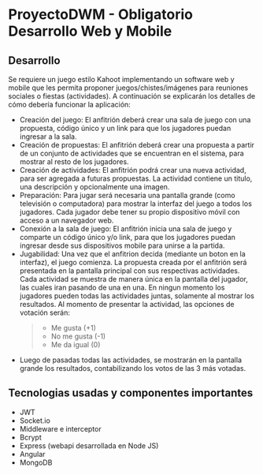 # ProyectoDWM - Obligatorio Desarrollo Web y Mobile

## Desarrollo
Se requiere un juego estilo Kahoot implementando un software web y mobile que les permita proponer juegos/chistes/imágenes para reuniones sociales o fiestas (actividades).
A continuación se explicarán los detalles de cómo debería funcionar la aplicación:

-	Creación del juego: El anfitrión deberá crear una sala de juego con una propuesta, código único y un link para que los jugadores puedan ingresar a la sala. 
-	Creación de propuestas: El anfitrión deberá crear una propuesta a partir de un conjunto de actividades que se encuentran en el sistema, para mostrar al resto de los jugadores. 
-	Creación de actividades: El anfitrión podrá crear una nueva actividad, para ser agregada a futuras propuestas. La actividad contiene un titulo, una descripción y opcionalmente una imagen.
-	Preparación: Para jugar será necesaria una pantalla grande (como televisión o computadora) para mostrar la interfaz del juego a todos los jugadores. Cada jugador debe tener su propio dispositivo móvil con acceso a un navegador web.
-	Conexión a la sala de juego: El anfitrión inicia una sala de juego y comparte un código único y/o link, para que los jugadores puedan ingresar desde sus dispositivos mobile para unirse a la partida.
-	Jugabilidad: Una vez que el anfitrion decida (mediante un boton en la interfaz), el juego comienza. La propuesta creada por el anfitrión será presentada en la pantalla principal con sus respectivas actividades. Cada actividad se muestra de manera única en la pantalla del jugador, las cuales iran pasando de una en una. En ningun momento los jugadores pueden todas las actividades juntas, solamente al mostrar los resultados. Al momento de presentar la actividad, las opciones de votación serán: 
	>- Me gusta (+1)
	>- No me gusta (-1)
	>- Me da igual (0)
- Luego de pasadas todas las actividades, se mostrarán en la pantalla grande los resultados, contabilizando los votos de las 3 más votadas.

## Tecnologias usadas y componentes importantes
- JWT
- Socket.io
- Middleware e interceptor
- Bcrypt
- Express (webapi desarrollada en Node JS)
- Angular
- MongoDB

